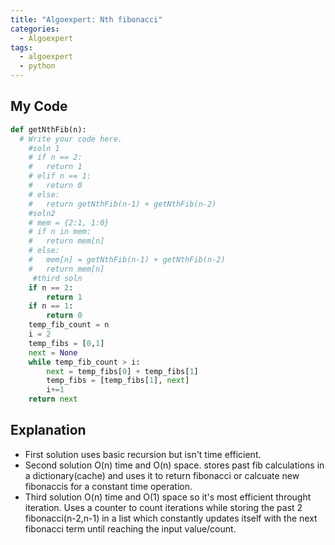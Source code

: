 ```yaml
---
title: "Algoexpert: Nth fibonacci"
categories:
  - Algoexpert
tags:
  - algoexpert
  - python
---
```

## My Code

```python
def getNthFib(n):
  # Write your code here.
    #soln 1
	# if n == 2:
	# 	return 1
	# elif n == 1:
	# 	return 0
	# else:
	# 	return getNthFib(n-1) + getNthFib(n-2)
    #soln2
	# mem = {2:1, 1:0}
	# if n in mem:
	# 	return mem[n]
	# else:
	# 	mem[n] = getNthFib(n-1) + getNthFib(n-2)
	# 	return mem[n]
	 #third soln
	if n == 2:
		return 1
	if n == 1:
		return 0
	temp_fib_count = n
	i = 2
	temp_fibs = [0,1]
	next = None
	while temp_fib_count > i:
		next = temp_fibs[0] + temp_fibs[1]
		temp_fibs = [temp_fibs[1], next]
		i+=1
	return next

```

## Explanation

* First solution uses basic recursion but isn't time efficient.
* Second solution O(n) time and O(n) space. stores past fib calculations in a dictionary(cache) and uses it to return fibonacci or calcuate new fibonaccis for a constant time operation.
* Third solution O(n) time and O(1) space so it's most efficient throught iteration.  Uses a counter to count iterations while storing the past 2 fibonacci(n-2,n-1) in a list which constantly updates itself with the next fibonacci term until reaching the input value/count.
